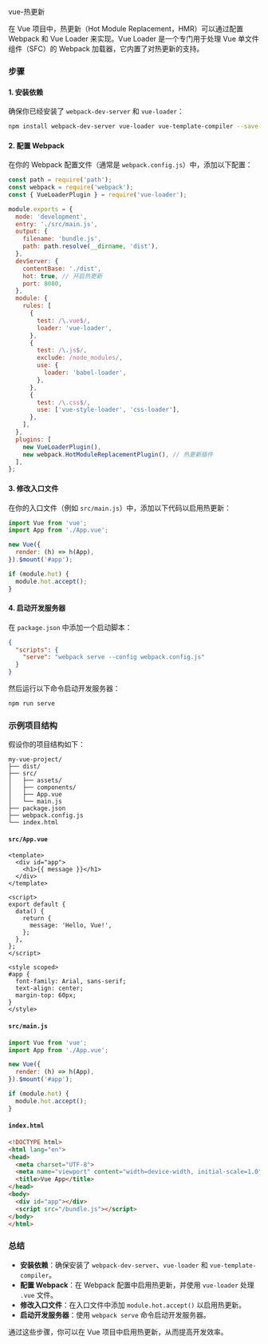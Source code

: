 vue-热更新

在 Vue 项目中，热更新（Hot Module Replacement，HMR）可以通过配置 Webpack 和 Vue Loader 来实现。Vue Loader 是一个专门用于处理 Vue 单文件组件（SFC）的 Webpack 加载器，它内置了对热更新的支持。

### 步骤

#### 1. 安装依赖

确保你已经安装了 `webpack-dev-server` 和 `vue-loader`：

```bash
npm install webpack-dev-server vue-loader vue-template-compiler --save-dev
```

#### 2. 配置 Webpack

在你的 Webpack 配置文件（通常是 `webpack.config.js`）中，添加以下配置：

```javascript
const path = require('path');
const webpack = require('webpack');
const { VueLoaderPlugin } = require('vue-loader');

module.exports = {
  mode: 'development',
  entry: './src/main.js',
  output: {
    filename: 'bundle.js',
    path: path.resolve(__dirname, 'dist'),
  },
  devServer: {
    contentBase: './dist',
    hot: true, // 开启热更新
    port: 8080,
  },
  module: {
    rules: [
      {
        test: /\.vue$/,
        loader: 'vue-loader',
      },
      {
        test: /\.js$/,
        exclude: /node_modules/,
        use: {
          loader: 'babel-loader',
        },
      },
      {
        test: /\.css$/,
        use: ['vue-style-loader', 'css-loader'],
      },
    ],
  },
  plugins: [
    new VueLoaderPlugin(),
    new webpack.HotModuleReplacementPlugin(), // 热更新插件
  ],
};
```

#### 3. 修改入口文件

在你的入口文件（例如 `src/main.js`）中，添加以下代码以启用热更新：

```javascript
import Vue from 'vue';
import App from './App.vue';

new Vue({
  render: (h) => h(App),
}).$mount('#app');

if (module.hot) {
  module.hot.accept();
}
```

#### 4. 启动开发服务器

在 `package.json` 中添加一个启动脚本：

```json
{
  "scripts": {
    "serve": "webpack serve --config webpack.config.js"
  }
}
```

然后运行以下命令启动开发服务器：

```bash
npm run serve
```

### 示例项目结构

假设你的项目结构如下：

```
my-vue-project/
├── dist/
├── src/
│   ├── assets/
│   ├── components/
│   ├── App.vue
│   └── main.js
├── package.json
├── webpack.config.js
└── index.html
```

#### `src/App.vue`

```vue
<template>
  <div id="app">
    <h1>{{ message }}</h1>
  </div>
</template>

<script>
export default {
  data() {
    return {
      message: 'Hello, Vue!',
    };
  },
};
</script>

<style scoped>
#app {
  font-family: Arial, sans-serif;
  text-align: center;
  margin-top: 60px;
}
</style>
```

#### `src/main.js`

```javascript
import Vue from 'vue';
import App from './App.vue';

new Vue({
  render: (h) => h(App),
}).$mount('#app');

if (module.hot) {
  module.hot.accept();
}
```

#### `index.html`

```html
<!DOCTYPE html>
<html lang="en">
<head>
  <meta charset="UTF-8">
  <meta name="viewport" content="width=device-width, initial-scale=1.0">
  <title>Vue App</title>
</head>
<body>
  <div id="app"></div>
  <script src="/bundle.js"></script>
</body>
</html>
```

### 总结

- **安装依赖**：确保安装了 `webpack-dev-server`、`vue-loader` 和 `vue-template-compiler`。
- **配置 Webpack**：在 Webpack 配置中启用热更新，并使用 `vue-loader` 处理 `.vue` 文件。
- **修改入口文件**：在入口文件中添加 `module.hot.accept()` 以启用热更新。
- **启动开发服务器**：使用 `webpack serve` 命令启动开发服务器。

通过这些步骤，你可以在 Vue 项目中启用热更新，从而提高开发效率。